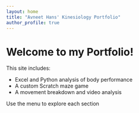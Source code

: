 ```yaml
---
layout: home
title: "Avneet Hans' Kinesiology Portfolio"
author_profile: true
---
```


# Welcome to my Portfolio!

This site includes:

- Excel and Python analysis of body performance
- A custom Scratch maze game
- A movement breakdown and video analysis

Use the menu to explore each section
